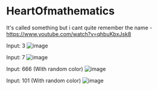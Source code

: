 # HeartOfmathematics
It's called something but i cant quite remember the name - https://www.youtube.com/watch?v=qhbuKbxJsk8

Input: 3
![image](https://user-images.githubusercontent.com/75546186/171199075-788f66bb-2016-4a4a-b11f-c95856ca4c98.png)

Input: 7
![image](https://user-images.githubusercontent.com/75546186/171199145-97a972d9-be65-4b8c-a476-b6d25e35c018.png)

Input: 666 (With random color)
![image](https://user-images.githubusercontent.com/75546186/171199319-edaf41f3-49ac-4174-b9d1-69539d71d910.png)

Input: 101 (With random color)
![image](https://user-images.githubusercontent.com/75546186/171199351-5a197d71-4e85-4bbd-880b-f47574c81c6c.png)

